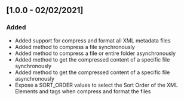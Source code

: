 ## [1.0.0 - 02/02/2021]
### Added
- Added support for compress and format all XML metadata files
- Added method to compress a file synchronously
- Added method to compress a file or entire folder asynchronously
- Added method to get the compressed content of a specific file synchronously
- Added method to get the compressed content of a specific file asynchronously
- Expose a SORT_ORDER values to select the Sort Order of the XML Elements and tags when compress and format the files